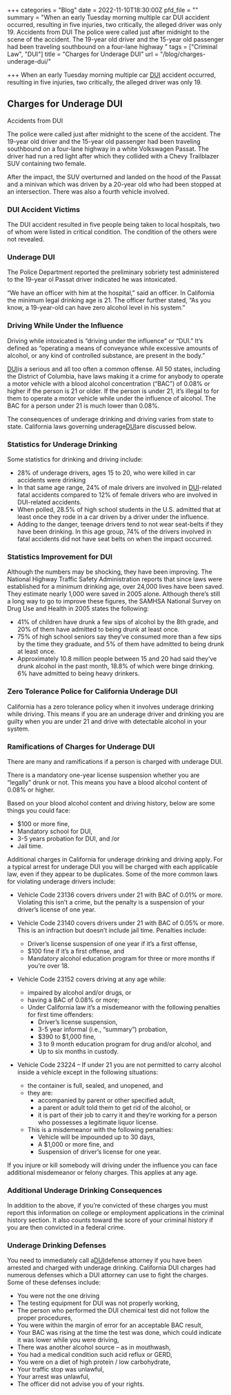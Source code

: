 +++
categories = "Blog"
date = 2022-11-10T18:30:00Z
pfd_file = ""
summary = "When an early Tuesday morning multiple car DUI accident occurred, resulting in five injuries, two critically, the alleged driver was only 19. Accidents from DUI The police were called just after midnight to the scene of the accident. The 19-year old driver and the 15-year old passenger had been traveling southbound on a four-lane highway "
tags = ["Criminal Law", "DUI"]
title = "Charges for Underage DUI"
url = "/blog/charges-underage-dui/"

+++
When an early Tuesday morning multiple car [DUI](https://www.sevenslegal.com/san-diego-dui-defense-lawyer/ "San Diego DUI Defense Lawyer") accident occurred, resulting in five injuries, two critically, the alleged driver was only 19.

## Charges for Underage DUI

Accidents from DUI

The police were called just after midnight to the scene of the accident. The 19-year old driver and the 15-year old passenger had been traveling southbound on a four-lane highway in a white Volkswagen Passat. The driver had run a red light after which they collided with a Chevy Trailblazer SUV containing two female.

After the impact, the SUV overturned and landed on the hood of the Passat and a minivan which was driven by a 20-year old who had been stopped at an intersection. There was also a fourth vehicle involved.

### DUI Accident Victims

The DUI accident resulted in five people being taken to local hospitals, two of whom were listed in critical condition. The condition of the others were not revealed.

### Underage DUI

The Police Department reported the preliminary sobriety test administered to the 19-year ol Passat driver indicated he was intoxicated.

“We have an officer with him at the hospital,” said an officer. In California the minimum legal drinking age is 21. The officer further stated, “As you know, a 19-year-old can have zero alcohol level in his system.”

### Driving While Under the Influence

Driving while intoxicated is “driving under the influence” or “DUI.” It’s defined as “operating a means of conveyance while excessive amounts of alcohol, or any kind of controlled substance, are present in the body.”

[DUI](https://www.sevenslegal.com/san-diego-dui-defense-lawyer/ "San Diego DUI Defense Lawyer")is a serious and all too often a common offense. All 50 states, including the District of Columbia, have laws making it a crime for anybody to operate a motor vehicle with a blood alcohol concentration (“BAC”) of 0.08% or higher if the person is 21 or older. If the person is under 21, it’s illegal to for them to operate a motor vehicle while under the influence of alcohol. The BAC for a person under 21 is much lower than 0.08%.

The consequences of underage drinking and driving varies from state to state. California laws governing underage[DUI](https://www.sevenslegal.com/san-diego-dui-defense-lawyer/ "San Diego DUI Defense Lawyer")are discussed below.

### Statistics for Underage Drinking

Some statistics for drinking and driving include:

* 28% of underage drivers, ages 15 to 20, who were killed in car accidents were drinking
* In that same age range, 24% of male drivers are involved in [DUI](https://www.sevenslegal.com/san-diego-dui-defense-lawyer/ "San Diego DUI Defense Lawyer")-related fatal accidents compared to 12% of female drivers who are involved in DUI-related accidents.
* When polled, 28.5% of high school students in the U.S. admitted that at least once they rode in a car driven by a driver under the influence.
* Adding to the danger, teenage drivers tend to not wear seat-belts if they have been drinking. In this age group, 74% of the drivers involved in fatal accidents did not have seat belts on when the impact occurred.

### Statistics Improvement for DUI

Although the numbers may be shocking, they have been improving. The National Highway Traffic Safety Administration reports that since laws were established for a minimum drinking age, over 24,000 lives have been saved. They estimate nearly 1,000 were saved in 2005 alone. Although there’s still a long way to go to improve these figures, the SAMHSA National Survey on Drug Use and Health in 2005 states the following:

* 41% of children have drunk a few sips of alcohol by the 8th grade, and 20% of them have admitted to being drunk at least once.
* 75% of high school seniors say they’ve consumed more than a few sips by the time they graduate, and 5% of them have admitted to being drunk at least once.
* Approximately 10.8 million people between 15 and 20 had said they’ve drunk alcohol in the past month, 18.8% of which were binge drinking. 6% have admitted to being heavy drinkers.

### Zero Tolerance Police for California Underage DUI

California has a zero tolerance policy when it involves underage drinking while driving. This means if you are an underage driver and drinking you are guilty when you are under 21 and drive with detectable alcohol in your system.

### Ramifications of Charges for Underage DUI

There are many and ramifications if a person is charged with underage DUI.

There is a mandatory one-year license suspension whether you are “legally” drunk or not. This means you have a blood alcohol content of 0.08% or higher.

Based on your blood alcohol content and driving history, below are some things you could face:

* $100 or more fine,
* Mandatory school for DUI,
* 3-5 years probation for DUI, and /or
* Jail time.

Additional charges in California for underage drinking and driving apply. For a typical arrest for underage DUI you will be charged with each applicable law, even if they appear to be duplicates. Some of the more common laws for violating underage drivers include:

* Vehicle Code 23136 covers drivers under 21 with BAC of 0.01% or more. Violating this isn’t a crime, but the penalty is a suspension of your driver’s license of one year.


* Vehicle Code 23140 covers drivers under 21 with BAC of 0.05% or more. This is an infraction but doesn’t include jail time. Penalties include:
  * Driver’s license suspension of one year if it’s a first offense,
  * $100 fine if it’s a first offense, and
  * Mandatory alcohol education program for three or more months if you’re over 18.


* Vehicle Code 23152 covers driving at any age while:
  * impaired by alcohol and/or drugs, or
  * having a BAC of 0.08% or more;
  * Under California law it’s a misdemeanor with the following penalties for first time offenders:
    * Driver’s license suspension,
    * 3-5 year informal (i.e., “summary”) probation,
    * $390 to $1,000 fine,
    * 3 to 9 month education program for drug and/or alcohol, and
    * Up to six months in custody.


* Vehicle Code 23224 – If under 21 you are not permitted to carry alcohol inside a vehicle except in the following situations:
  * the container is full, sealed, and unopened, and
  * they are:
    * accompanied by parent or other specified adult,
    * a parent or adult told them to get rid of the alcohol, or
    * it is part of their job to carry it and they’re working for a person who possesses a legitimate liquor license.
  * This is a misdemeanor with the following penalties:
    * Vehicle will be impounded up to 30 days,
    * A $1,000 or more fine, and
    * Suspension of driver’s license for one year.

If you injure or kill somebody will driving under the influence you can face additional misdemeanor or felony charges. This applies at any age.

### Additional Underage Drinking Consequences

In addition to the above, if you’re convicted of these charges you must report this information on college or employment applications in the criminal history section. It also counts toward the score of your criminal history if you are then convicted in a federal crime.

### Underage Drinking Defenses

You need to immediately call a[DUI](https://www.sevenslegal.com/san-diego-dui-defense-lawyer/ "San Diego DUI Defense Lawyer")defense attorney if you have been arrested and charged with underage drinking. California DUI charges had numerous defenses which a DUI attorney can use to fight the charges. Some of these defenses include:

* You were not the one driving
* The testing equipment for DUI was not properly working,
* The person who performed the DUI chemical test did not follow the proper procedures,
* You were within the margin of error for an acceptable BAC result,
* Your BAC was rising at the time the test was done, which could indicate it was lower while you were driving,
* There was another alcohol source – as in mouthwash,
* You had a medical condition such acid reflux or GERD,
* You were on a diet of high protein / low carbohydrate,
* Your traffic stop was unlawful,
* Your arrest was unlawful,
* The officer did not advise you of your rights.